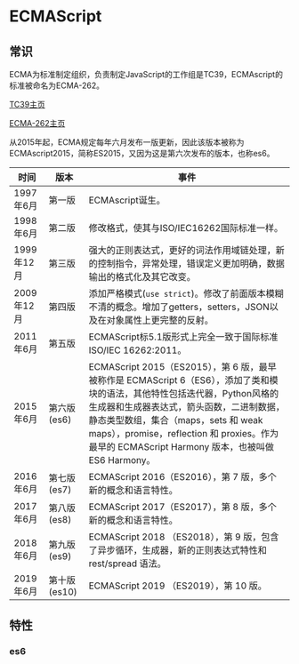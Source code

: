 # ECMAScript

## 常识

ECMA为标准制定组织，负责制定JavaScript的工作组是TC39，ECMAscript的标准被命名为ECMA-262。

[TC39主页](https://www.ecma-international.org/memento/tc39-m.htm)

[ECMA-262主页](https://www.ecma-international.org/publications/standards/Ecma-262.htm)

从2015年起，ECMA规定每年六月发布一版更新，因此该版本被称为ECMAscript2015，简称ES2015，又因为这是第六次发布的版本，也称es6。

| 时间 | 版本 | 事件 |
|---|---|---|
|1997年6月|第一版|ECMAscript诞生。|
|1998年6月|第二版|修改格式，使其与ISO/IEC16262国际标准一样。|
|1999年12月|第三版|强大的正则表达式，更好的词法作用域链处理，新的控制指令，异常处理，错误定义更加明确，数据输出的格式化及其它改变。|
|2009年12月|第四版|添加严格模式(`use strict`)。修改了前面版本模糊不清的概念。增加了getters，setters，JSON以及在对象属性上更完整的反射。|
|2011年6月|第五版|ECMAScript标5.1版形式上完全一致于国际标准ISO/IEC 16262:2011。|
|2015年6月|第六版(es6)|ECMAScript 2015（ES2015），第 6 版，最早被称作是 ECMAScript 6（ES6），添加了类和模块的语法，其他特性包括迭代器，Python风格的生成器和生成器表达式，箭头函数，二进制数据，静态类型数组，集合（maps，sets 和 weak maps），promise，reflection 和 proxies。作为最早的 ECMAScript Harmony 版本，也被叫做ES6 Harmony。|
|2016年6月|第七版(es7)|ECMAScript 2016（ES2016），第 7 版，多个新的概念和语言特性。|
|2017年6月|第八版(es8)|ECMAScript 2017（ES2017），第 8 版，多个新的概念和语言特性。|
|2018年6月|第九版(es9)|ECMAScript 2018 （ES2018），第 9 版，包含了异步循环，生成器，新的正则表达式特性和 rest/spread 语法。|
|2019年6月|第十版(es10)|ECMAScript 2019 （ES2019），第 10 版。|

## 特性

### es6
